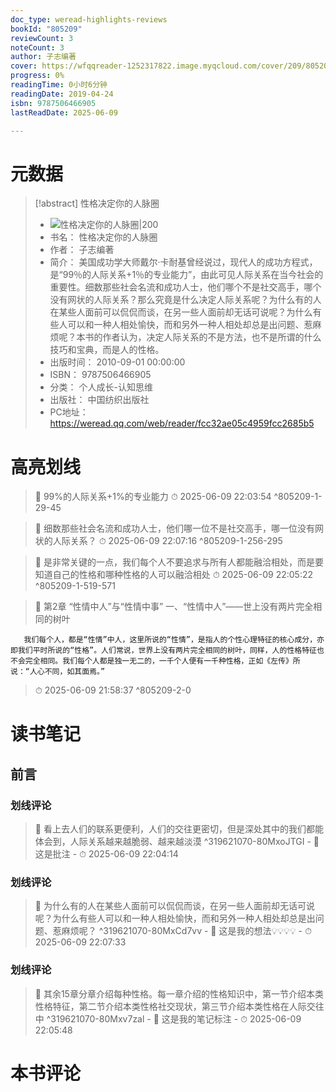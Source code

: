 ```yaml
---
doc_type: weread-highlights-reviews
bookId: "805209"
reviewCount: 3
noteCount: 3
author: 子志编著
cover: https://wfqqreader-1252317822.image.myqcloud.com/cover/209/805209/t6_805209.jpg
progress: 0%
readingTime: 0小时6分钟
readingDate: 2019-04-24
isbn: 9787506466905
lastReadDate: 2025-06-09

---
```

# 元数据
> [!abstract] 性格决定你的人脉圈
> - ![ 性格决定你的人脉圈|200](https://wfqqreader-1252317822.image.myqcloud.com/cover/209/805209/t6_805209.jpg)
> - 书名： 性格决定你的人脉圈
> - 作者： 子志编著
> - 简介：     美国成功学大师戴尔·卡耐基曾经说过，现代人的成功方程式，是“99％的人际关系+1％的专业能力”，由此可见人际关系在当今社会的重要性。细数那些社会名流和成功人士，他们哪个不是社交高手，哪个没有网状的人际关系？那么究竟是什么决定人际关系呢？为什么有的人在某些人面前可以侃侃而谈，在另一些人面前却无话可说呢？为什么有些人可以和一种人相处愉快，而和另外一种人相处却总是出问题、惹麻烦呢？本书的作者认为，决定人际关系的不是方法，也不是所谓的什么技巧和宝典，而是人的性格。
> - 出版时间： 2010-09-01 00:00:00
> - ISBN： 9787506466905
> - 分类： 个人成长-认知思维
> - 出版社： 中国纺织出版社
> - PC地址：https://weread.qq.com/web/reader/fcc32ae05c4959fcc2685b5

# 高亮划线



> 📌 99%的人际关系+1%的专业能力 
> ⏱ 2025-06-09 22:03:54 ^805209-1-29-45

> 📌 细数那些社会名流和成功人士，他们哪一位不是社交高手，哪一位没有网状的人际关系？ 
> ⏱ 2025-06-09 22:07:16 ^805209-1-256-295

> 📌 是非常关键的一点，我们每个人不要追求与所有人都能融洽相处，而是要知道自己的性格和哪种性格的人可以融洽相处 
> ⏱ 2025-06-09 22:05:22 ^805209-1-519-571



> 📌 第2章
   “性情中人”与“性情中事”
   一、“性情中人”——世上没有两片完全相同的树叶
   
       我们每个人，都是“性情”中人，这里所说的“性情”，是指人的个性心理特征的核心成分，亦即我们平时所说的“性格”。人们常说，世界上没有两片完全相同的树叶，同样，人的性格特征也不会完全相同。我们每个人都是独一无二的，一千个人便有一千种性格，正如《左传》所说：“人心不同，如其面焉。” 
> ⏱ 2025-06-09 21:58:37 ^805209-2-0

# 读书笔记

## 前言

### 划线评论
> 📌 看上去人们的联系更便利，人们的交往更密切，但是深处其中的我们都能体会到，人际关系越来越脆弱、越来越淡漠  ^319621070-80MxoJTGI
    - 💭 这是批注
    - ⏱ 2025-06-09 22:04:14

### 划线评论
> 📌 为什么有的人在某些人面前可以侃侃而谈，在另一些人面前却无话可说呢？为什么有些人可以和一种人相处愉快，而和另外一种人相处却总是出问题、惹麻烦呢？  ^319621070-80MxCd7vv
    - 💭 这是我的想法💡💡💡💡
    - ⏱ 2025-06-09 22:07:33

### 划线评论
> 📌 其余15章分章介绍每种性格。每一章介绍的性格知识中，第一节介绍本类性格特征，第二节介绍本类性格社交现状，第三节介绍本类性格在人际交往中  ^319621070-80Mxv7zal
    - 💭 这是我的笔记标注
    - ⏱ 2025-06-09 22:05:48
   
# 本书评论

